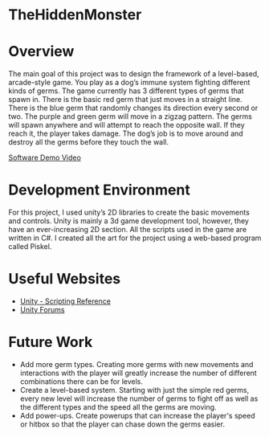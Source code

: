 # TheHiddenMonster
# Overview

The main goal of this project was to design the framework of a level-based, arcade-style game. You play as a dog’s immune system fighting different kinds of germs. The game currently has 3 different types of germs that spawn in. There is the basic red germ that just moves in a straight line. There is the blue germ that randomly changes its direction every second or two. The purple and green germ will move in a zigzag pattern. The germs will spawn anywhere and will attempt to reach the opposite wall. If they reach it, the player takes damage. The dog’s job is to move around and destroy all the germs before they touch the wall.

[Software Demo Video](https://youtu.be/O3rJ0mxgupA)

# Development Environment

For this project, I used unity’s 2D libraries to create the basic movements and controls. Unity is mainly a 3d game development tool, however, they have an ever-increasing 2D section. All the scripts used in the game are written in C#. I created all the art for the project using a web-based program called Piskel. 

# Useful Websites


* [Unity - Scripting Reference](https://docs.unity3d.com/ScriptReference/index.html)
* [Unity Forums](https://forum.unity.com/)

# Future Work

* Add more germ types. Creating more germs with new movements and interactions with the player will greatly increase the number of different combinations there can be for levels.
* Create a level-based system. Starting with just the simple red germs, every new level will increase the number of germs to fight off as well as the different types and the speed all the germs are moving.
* Add power-ups. Create powerups that can increase the player's speed or hitbox so that the player can chase down the germs easier. 
